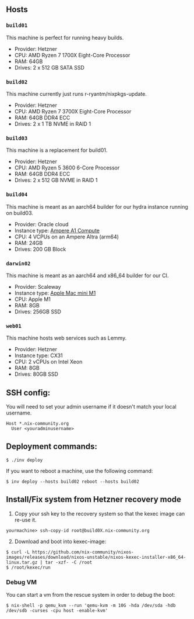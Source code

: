 ## Hosts

### `build01`

This machine is perfect for running heavy builds.

- Provider: Hetzner
- CPU: AMD Ryzen 7 1700X Eight-Core Processor
- RAM: 64GB
- Drives: 2 x 512 GB SATA SSD

### `build02`

This machine currently just runs r-ryantm/nixpkgs-update.

- Provider: Hetzner
- CPU: AMD Ryzen 7 3700X Eight-Core Processor
- RAM: 64GB DDR4 ECC
- Drives: 2 x 1 TB NVME in RAID 1

### `build03`

This machine is a replacement for build01.

- Provider: Hetzner
- CPU: AMD Ryzen 5 3600 6-Core Processor
- RAM: 64GB DDR4 ECC
- Drives: 2 x 512 GB NVME in RAID 1

### `build04`

This machine is meant as an aarch64 builder for our hydra instance running on build03.

- Provider: Oracle cloud
- Instance type: [Ampere A1 Compute](https://www.oracle.com/cloud/compute/arm/)
- CPU: 4 VCPUs on an Ampere Altra (arm64)
- RAM: 24GB
- Drives: 200 GB Block

### `darwin02`

This machine is meant as an aarch64 and x86_64 builder for our CI.

- Provider: Scaleway
- Instance type: [Apple Mac mini M1](https://www.scaleway.com/en/hello-m1/)
- CPU: Apple M1
- RAM: 8GB
- Drives: 256GB SSD

### `web01`

This machine hosts web services such as Lemmy.

- Provider: Hetzner
- Instance type: CX31
- CPU: 2 vCPUs on Intel Xeon
- RAM: 8GB
- Drives: 80GB SSD

## SSH config:

You will need to set your admin username if it doesn't match your local username.

```
Host *.nix-community.org
  User <youradminusername>
```

## Deployment commands:

```console
$ ./inv deploy
```

If you want to reboot a machine, use the following command:

```console
$ inv deploy --hosts build02 reboot --hosts build02
```

## Install/Fix system from Hetzner recovery mode

1. Copy your ssh key to the recovery system so that the kexec image can re-use it.

```console
yourmachine> ssh-copy-id root@build0X.nix-community.org
```

2. Download and boot into kexec-image:

```console
$ curl -L https://github.com/nix-community/nixos-images/releases/download/nixos-unstable/nixos-kexec-installer-x86_64-linux.tar.gz | tar -xzf- -C /root
$ /root/kexec/run
```

### Debug VM

You can start a vm from the rescue system in order to debug the boot:

```console
$ nix-shell -p qemu_kvm --run 'qemu-kvm -m 10G -hda /dev/sda -hdb /dev/sdb -curses -cpu host -enable-kvm'
```
